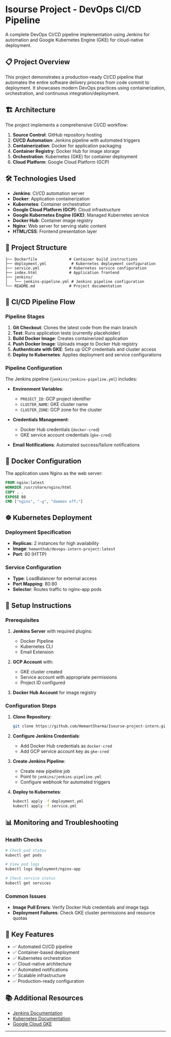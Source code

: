 # Isourse Project - DevOps CI/CD Pipeline

A complete DevOps CI/CD pipeline implementation using Jenkins for automation and Google Kubernetes Engine (GKE) for cloud-native deployment.

## 📋 Project Overview

This project demonstrates a production-ready CI/CD pipeline that automates the entire software delivery process from code commit to deployment. It showcases modern DevOps practices using containerization, orchestration, and continuous integration/deployment.

## 🏗️ Architecture

The project implements a comprehensive CI/CD workflow:

1. **Source Control**: GitHub repository hosting
2. **CI/CD Automation**: Jenkins pipeline with automated triggers
3. **Containerization**: Docker for application packaging
4. **Container Registry**: Docker Hub for image storage
5. **Orchestration**: Kubernetes (GKE) for container deployment
6. **Cloud Platform**: Google Cloud Platform (GCP)

## 🛠️ Technologies Used

- **Jenkins**: CI/CD automation server
- **Docker**: Application containerization
- **Kubernetes**: Container orchestration
- **Google Cloud Platform (GCP)**: Cloud infrastructure
- **Google Kubernetes Engine (GKE)**: Managed Kubernetes service
- **Docker Hub**: Container image registry
- **Nginx**: Web server for serving static content
- **HTML/CSS**: Frontend presentation layer

## 📁 Project Structure

```
├── Dockerfile              # Container build instructions
├── deployment.yml           # Kubernetes deployment configuration
├── service.yml             # Kubernetes service configuration
├── index.html              # Application frontend
├── jenkins/
│   └── jenkins-pipeline.yml # Jenkins pipeline configuration
└── README.md               # Project documentation
```

## 🚀 CI/CD Pipeline Flow

### Pipeline Stages

1. **Git Checkout**: Clones the latest code from the main branch
2. **Test**: Runs application tests (currently placeholder)
3. **Build Docker Image**: Creates containerized application
4. **Push Docker Image**: Uploads image to Docker Hub registry
5. **Authenticate with GKE**: Sets up GCP credentials and cluster access
6. **Deploy to Kubernetes**: Applies deployment and service configurations

### Pipeline Configuration

The Jenkins pipeline (`jenkins/jenkins-pipeline.yml`) includes:

- **Environment Variables**:
  - `PROJECT_ID`: GCP project identifier
  - `CLUSTER_NAME`: GKE cluster name
  - `CLUSTER_ZONE`: GCP zone for the cluster

- **Credentials Management**:
  - Docker Hub credentials (`docker-cred`)
  - GKE service account credentials (`gke-cred`)

- **Email Notifications**: Automated success/failure notifications

## 🐳 Docker Configuration

The application uses Nginx as the web server:

```dockerfile
FROM nginx:latest
WORKDIR /usr/share/nginx/html
COPY . .
EXPOSE 80
CMD ["nginx", "-g", "daemon off;"]
```

## ☸️ Kubernetes Deployment

### Deployment Specification
- **Replicas**: 2 instances for high availability
- **Image**: `hemanthub/devops-intern-project:latest`
- **Port**: 80 (HTTP)

### Service Configuration
- **Type**: LoadBalancer for external access
- **Port Mapping**: 80:80
- **Selector**: Routes traffic to nginx-app pods

## 🔧 Setup Instructions

### Prerequisites

1. **Jenkins Server** with required plugins:
   - Docker Pipeline
   - Kubernetes CLI
   - Email Extension

2. **GCP Account** with:
   - GKE cluster created
   - Service account with appropriate permissions
   - Project ID configured

3. **Docker Hub Account** for image registry

### Configuration Steps

1. **Clone Repository**:
   ```bash
   git clone https://github.com/Hemant5harma/Isourse-project-intern.git
   ```

2. **Configure Jenkins Credentials**:
   - Add Docker Hub credentials as `docker-cred`
   - Add GCP service account key as `gke-cred`

3. **Create Jenkins Pipeline**:
   - Create new pipeline job
   - Point to `jenkins/jenkins-pipeline.yml`
   - Configure webhook for automated triggers

4. **Deploy to Kubernetes**:
   ```bash
   kubectl apply -f deployment.yml
   kubectl apply -f service.yml
   ```

## 📊 Monitoring and Troubleshooting

### Health Checks
```bash
# Check pod status
kubectl get pods

# View pod logs
kubectl logs deployment/nginx-app

# Check service status
kubectl get services
```

### Common Issues

- **Image Pull Errors**: Verify Docker Hub credentials and image tags
- **Deployment Failures**: Check GKE cluster permissions and resource quotas

## 🎯 Key Features

- ✅ Automated CI/CD pipeline
- ✅ Container-based deployment
- ✅ Kubernetes orchestration
- ✅ Cloud-native architecture
- ✅ Automated notifications
- ✅ Scalable infrastructure
- ✅ Production-ready configuration


## 📚 Additional Resources

- [Jenkins Documentation](https://www.jenkins.io/doc/)
- [Kubernetes Documentation](https://kubernetes.io/docs/)
- [Google Cloud GKE](https://cloud.google.com/kubernetes-engine)

---
